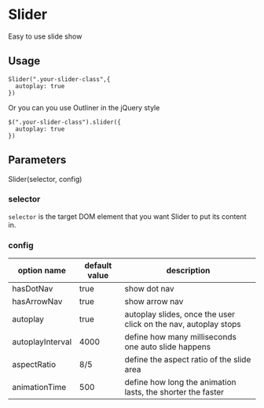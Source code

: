 
# Slider
Easy to use slide show

## Usage

```
Slider(".your-slider-class",{
  autoplay: true
})
```

Or you can you use Outliner in the jQuery style

```
$(".your-slider-class").slider({
  autoplay: true
})
```

## Parameters
Slider(selector, config)

### selector
`selector` is the target DOM element that you want Slider to put its content in.

### config
| option name | default value | description |
| ----------- | ------------- | ----------- |
| hasDotNav | true | show dot nav |
| hasArrowNav | true | show arrow nav |
| autoplay | true | autoplay slides, once the user click on the nav, autoplay stops |
| autoplayInterval | 4000 | define how many milliseconds one auto slide happens |
| aspectRatio | 8/5 | define the aspect ratio of the slide area |
| animationTime | 500 | define how long the animation lasts, the shorter the faster |
